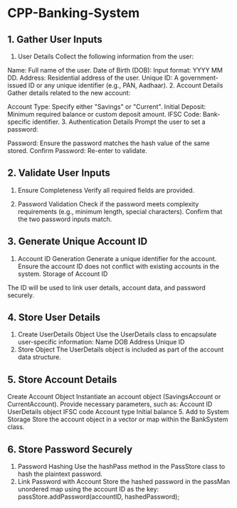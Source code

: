 # CPP-Banking-System
<h2>1. Gather User Inputs</h2>

1. User Details
Collect the following information from the user:

Name: Full name of the user.
Date of Birth (DOB): Input format: YYYY MM DD.
Address: Residential address of the user.
Unique ID: A government-issued ID or any unique identifier (e.g., PAN, Aadhaar).
2. Account Details
Gather details related to the new account:

Account Type: Specify either "Savings" or "Current".
Initial Deposit: Minimum required balance or custom deposit amount.
IFSC Code: Bank-specific identifier.
3. Authentication Details
Prompt the user to set a password:

Password: Ensure the password matches the hash value of the same stored.
Confirm Password: Re-enter to validate.

<h2>2. Validate User Inputs</h2>

1. Ensure Completeness
Verify all required fields are provided.

2. Password Validation
Check if the password meets complexity requirements (e.g., minimum length, special characters).
Confirm that the two password inputs match.

<h2>3. Generate Unique Account ID</h2>

1. Account ID Generation
Generate a unique identifier for the account.
Ensure the account ID does not conflict with existing accounts in the system.
Storage of Account ID

The ID will be used to link user details, account data, and password securely.
<h2>4. Store User Details</h2>

1. Create UserDetails Object
Use the UserDetails class to encapsulate user-specific information:
Name
DOB
Address
Unique ID
2. Store Object
The UserDetails object is included as part of the account data structure.

<h2>5. Store Account Details</h2>

Create Account Object
Instantiate an account object (SavingsAccount or CurrentAccount).
Provide necessary parameters, such as:
Account ID
UserDetails object
IFSC code
Account type
Initial balance
5. Add to System Storage
Store the account object in a vector or map within the BankSystem class.

<h2>6. Store Password Securely</h2>

1. Password Hashing
Use the hashPass method in the PassStore class to hash the plaintext password.
2. Link Password with Account
Store the hashed password in the passMan unordered map using the account ID as the key:
passStore.addPassword(accountID, hashedPassword);
